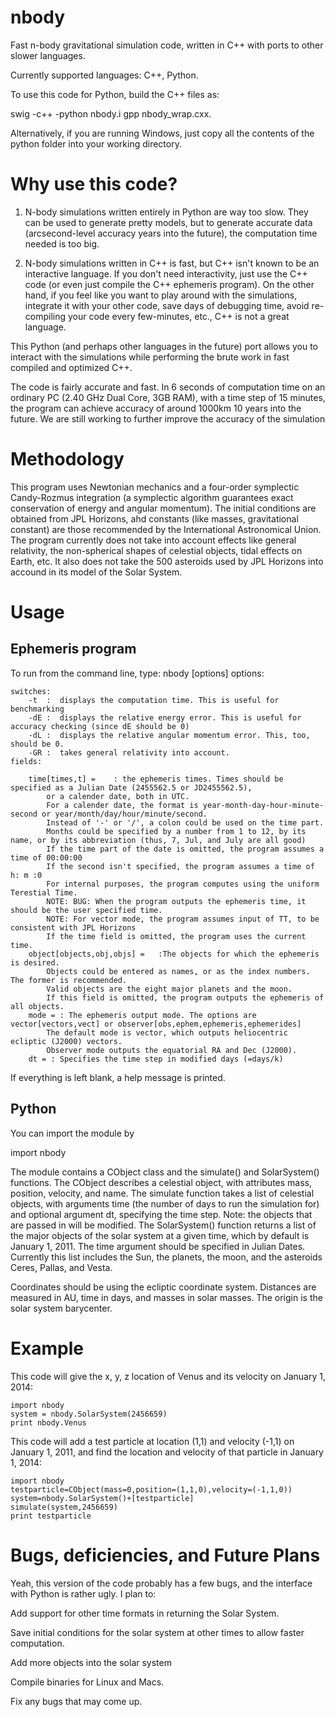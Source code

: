 nbody
=====

Fast n-body gravitational simulation code, written in  C++ with ports to other slower languages.

Currently supported languages: C++, Python.

To use this code for Python, build the C++ files as:

swig -c++ -python nbody.i
gpp nbody_wrap.cxx.

Alternatively, if you are running Windows, just copy all the contents of the python folder into your working directory.

Why use this code?
=================

1) N-body simulations written entirely in Python are way too slow. They can be used to generate pretty models,
but to generate accurate data (arcsecond-level accuracy years into the future), the computation time needed is too big.

2) N-body simulations written in C++ is fast, but C++ isn't known to be an interactive language. 
If you don't need interactivity, just use the C++ code (or even just compile the C++ ephemeris program). On the other hand,
if you feel like you want to play around with the simulations, integrate it with your other code, save days of debugging time,
avoid re-compiling your code every few-minutes, etc., C++ is not a great language.

This Python (and perhaps other languages in the future) port allows you to interact with the simulations while performing
the brute work in fast compiled and optimized C++. 

The code is fairly accurate and fast. In 6 seconds of computation time on an ordinary PC (2.40 GHz Dual Core, 3GB RAM),
with a time step of 15 minutes, the program can achieve accuracy of around 1000km 10 years into the future. We are still working to further
improve the accuracy of the simulation

Methodology
===========

This program uses Newtonian mechanics and a four-order symplectic Candy-Rozmus integration
(a symplectic algorithm guarantees exact conservation of energy and angular momentum).
The initial conditions are obtained from JPL Horizons, ahd constants (like masses, gravitational constant) are those
recommended by the International Astronomical Union. The program currently does not take into account effects like general
relativity, the non-spherical shapes of celestial objects, tidal effects on Earth, etc. It also does not take the
500 asteroids used by JPL Horizons into accound in its model of the Solar System.


Usage
=====

Ephemeris program
------------------

To run from the command line, type: nbody [options]
options:

 	switches:
		-t  :  displays the computation time. This is useful for benchmarking
		-dE :  displays the relative energy error. This is useful for accuracy checking (since dE should be 0)
		-dL :  displays the relative angular momentum error. This, too, should be 0.
		-GR :  takes general relativity into account. 
	fields:
	
		time[times,t] =    : the ephemeris times. Times should be specified as a Julian Date (2455562.5 or JD2455562.5), 
			or a calender date, both in UTC.
			For a calender date, the format is year-month-day-hour-minute-second or year/month/day/hour/minute/second.
			Instead of '-' or '/', a colon could be used on the time part.
			Months could be specified by a number from 1 to 12, by its name, or by its abbreviation (thus, 7, Jul, and July are all good)
			If the time part of the date is omitted, the program assumes a time of 00:00:00
			If the second isn't specified, the program assumes a time of h: m :0
			For internal purposes, the program computes using the uniform Terestial Time.
			NOTE: BUG: When the program outputs the ephemeris time, it should be the user specified time.
			NOTE: For vector mode, the program assumes input of TT, to be consistent with JPL Horizons
			If the time field is omitted, the program uses the current time.
		object[objects,obj,objs] =   :The objects for which the ephemeris is desired. 
			Objects could be entered as names, or as the index numbers. The former is recommended.
			Valid objects are the eight major planets and the moon.
			If this field is omitted, the program outputs the ephemeris of all objects.
		mode = : The ephemeris output mode. The options are vector[vectors,vect] or observer[obs,ephem,ephemeris,ephemerides]
			The default mode is vector, which outputs heliocentric ecliptic (J2000) vectors.
			Observer mode outputs the equatorial RA and Dec (J2000).
		dt = : Specifies the time step in modified days (=days/k)

If everything is left blank, a help message is printed.


Python
-------

You can import the module by

  import nbody

The module contains a CObject class and the simulate() and SolarSystem() functions.
The CObject describes a celestial object, with attributes mass, position, velocity, and name.
The simulate function takes a list of celestial objects, with arguments time (the number of days to run the simulation for)
and optional argument dt, specifying the time step. Note: the objects that are passed in will be modified.
The SolarSystem() function returns a list of the major objects of the solar system at a given time, which by default is
January 1, 2011. The time argument should be specified in Julian Dates.
Currently this list includes the Sun, the planets, the moon, and the asteroids Ceres, Pallas, and Vesta.

Coordinates should be using the ecliptic coordinate system. Distances
are measured in AU, time in days, and masses in solar masses. The origin is the solar system barycenter.

Example
=======

This code will give the x, y, z location of Venus and its velocity on January 1, 2014:


	import nbody
	system = nbody.SolarSystem(2456659)
	print nbody.Venus


This code will add a test particle at location (1,1) and velocity (-1,1) on January 1, 2011, and find the location
and velocity of that particle in January 1, 2014:

	import nbody
	testparticle=CObject(mass=0,position=(1,1,0),velocity=(-1,1,0))
	system=nbody.SolarSystem()+[testparticle]
	simulate(system,2456659)
	print testparticle

Bugs, deficiencies, and Future Plans
===================================

Yeah, this version of the code probably has a few bugs, and the interface with Python is rather ugly.
I plan to:

Add support for other time formats in returning the Solar System.

Save initial conditions for the solar system at other times to allow faster computation.

Add more objects into the solar system

Compile binaries for Linux and Macs.

Fix any bugs that may come up.



